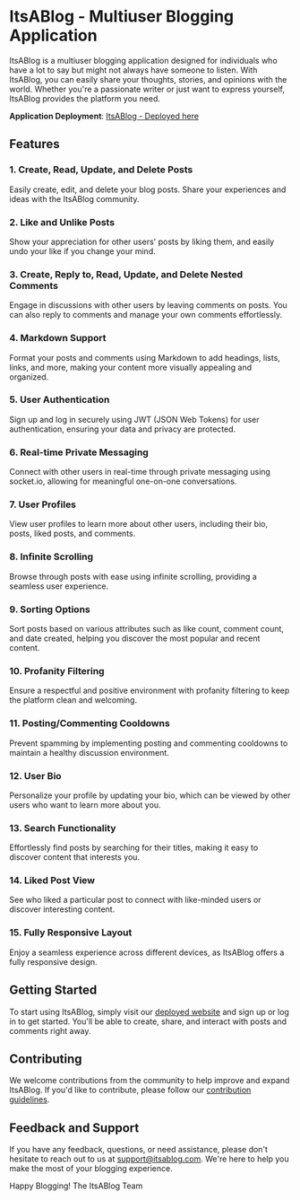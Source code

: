 # ItsABlog - Multiuser Blogging Application

ItsABlog is a multiuser blogging application designed for individuals who have a lot to say but might not always have someone to listen. 
With ItsABlog, you can easily share your thoughts, stories, and opinions with the world. Whether you're a passionate writer or just want to express yourself, ItsABlog provides the platform you need.

**Application Deployment**: [ItsABlog - Deployed here](https://itsablog.vercel.app/)

## Features

### 1. Create, Read, Update, and Delete Posts
Easily create, edit, and delete your blog posts. Share your experiences and ideas with the ItsABlog community.

### 2. Like and Unlike Posts
Show your appreciation for other users' posts by liking them, and easily undo your like if you change your mind.

### 3. Create, Reply to, Read, Update, and Delete Nested Comments
Engage in discussions with other users by leaving comments on posts. You can also reply to comments and manage your own comments effortlessly.

### 4. Markdown Support
Format your posts and comments using Markdown to add headings, lists, links, and more, making your content more visually appealing and organized.

### 5. User Authentication
Sign up and log in securely using JWT (JSON Web Tokens) for user authentication, ensuring your data and privacy are protected.

### 6. Real-time Private Messaging
Connect with other users in real-time through private messaging using socket.io, allowing for meaningful one-on-one conversations.

### 7. User Profiles
View user profiles to learn more about other users, including their bio, posts, liked posts, and comments.

### 8. Infinite Scrolling
Browse through posts with ease using infinite scrolling, providing a seamless user experience.

### 9. Sorting Options
Sort posts based on various attributes such as like count, comment count, and date created, helping you discover the most popular and recent content.

### 10. Profanity Filtering
Ensure a respectful and positive environment with profanity filtering to keep the platform clean and welcoming.

### 11. Posting/Commenting Cooldowns
Prevent spamming by implementing posting and commenting cooldowns to maintain a healthy discussion environment.

### 12. User Bio
Personalize your profile by updating your bio, which can be viewed by other users who want to learn more about you.

### 13. Search Functionality
Effortlessly find posts by searching for their titles, making it easy to discover content that interests you.

### 14. Liked Post View
See who liked a particular post to connect with like-minded users or discover interesting content.

### 15. Fully Responsive Layout
Enjoy a seamless experience across different devices, as ItsABlog offers a fully responsive design.

## Getting Started

To start using ItsABlog, simply visit our [deployed website](https://itsablog.vercel.app/) and sign up or log in to get started. You'll be able to create, share, and interact with posts and comments right away.

## Contributing

We welcome contributions from the community to help improve and expand ItsABlog. If you'd like to contribute, please follow our [contribution guidelines](CONTRIBUTING.md).

## Feedback and Support

If you have any feedback, questions, or need assistance, please don't hesitate to reach out to us at support@itsablog.com. We're here to help you make the most of your blogging experience.

Happy Blogging!
The ItsABlog Team
